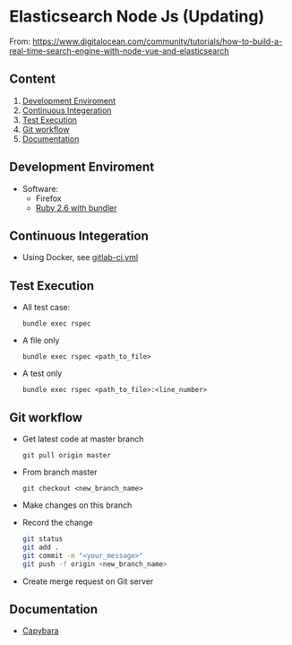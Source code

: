 # Elasticsearch Node Js (Updating)

From: https://www.digitalocean.com/community/tutorials/how-to-build-a-real-time-search-engine-with-node-vue-and-elasticsearch

## Content

1. [Development Enviroment](#development-environment)
2. [Continuous Integeration](#continuous-integeration)
3. [Test Execution](#test-execution)
4. [Git workflow](#git-workflow)
5. [Documentation](#documentation)

## Development Enviroment

- Software:
  - Firefox
  - [Ruby 2.6 with bundler](https://gorails.com/setup/ubuntu/16.04)

## Continuous Integeration

- Using Docker, see [gitlab-ci.yml](https://gitlab.com/lux-tech/automation-tests/-/blob/master/.gitlab-ci.yml)

## Test Execution

- All test case:

  `bundle exec rspec`
- A file only

  `bundle exec rspec <path_to_file>`
- A test only

  `bundle exec rspec <path_to_file>:<line_number>`

## Git workflow

- Get latest code at master branch

  `git pull origin master`

- From branch master

  `git checkout <new_branch_name>`

- Make changes on this branch

- Record the change

  ```sh
  git status
  git add .
  git commit -m "<your_message>"
  git push -f origin <new_branch_name>
  ```

- Create merge request on Git server

## Documentation

- [Capybara](https://github.com/teamcapybara/capybara)
